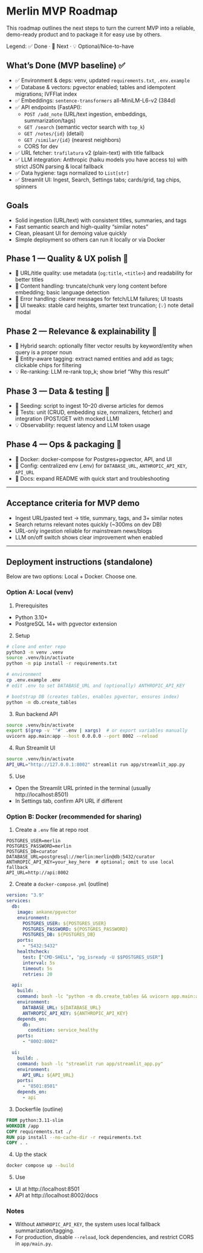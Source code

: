 # Merlin MVP Roadmap

This roadmap outlines the next steps to turn the current MVP into a reliable, demo-ready product and to package it for easy use by others.

Legend: ✅ Done · 🚧 Next · 💡 Optional/Nice-to-have

## What’s Done (MVP baseline) ✅
- ✅ Environment & deps: venv, updated `requirements.txt`, `.env.example`
- ✅ Database & vectors: pgvector enabled; tables and idempotent migrations; IVFFlat index
- ✅ Embeddings: `sentence-transformers` all-MiniLM-L6-v2 (384d)
- ✅ API endpoints (FastAPI):
  - `POST /add_note` (URL/text ingestion, embeddings, summarization/tags)
  - `GET /search` (semantic vector search with `top_k`)
  - `GET /notes/{id}` (detail)
  - `GET /similar/{id}` (nearest neighbors)
  - CORS for dev
- ✅ URL fetcher: `trafilatura` v2 (plain-text) with title fallback
- ✅ LLM integration: Anthropic (haiku models you have access to) with strict JSON parsing & local fallback
- ✅ Data hygiene: tags normalized to `List[str]`
- ✅ Streamlit UI: Ingest, Search, Settings tabs; cards/grid, tag chips, spinners

## Goals
- Solid ingestion (URL/text) with consistent titles, summaries, and tags
- Fast semantic search and high-quality “similar notes”
- Clean, pleasant UI for demoing value quickly
- Simple deployment so others can run it locally or via Docker

## Phase 1 — Quality & UX polish 🚧
- 🚧 URL/title quality: use metadata (`og:title`, `<title>`) and readability for better titles
- 🚧 Content handling: truncate/chunk very long content before embedding; basic language detection
- 🚧 Error handling: clearer messages for fetch/LLM failures; UI toasts
- 🚧 UI tweaks: stable card heights, smarter text truncation; (💡) note detail modal

## Phase 2 — Relevance & explainability 🚧
- 🚧 Hybrid search: optionally filter vector results by keyword/entity when query is a proper noun
- 🚧 Entity-aware tagging: extract named entities and add as tags; clickable chips for filtering
- 💡 Re-ranking: LLM re-rank top_k; show brief “Why this result”

## Phase 3 — Data & testing 🚧
- 🚧 Seeding: script to ingest 10–20 diverse articles for demos
- 🚧 Tests: unit (CRUD, embedding size, normalizers, fetcher) and integration (POST/GET with mocked LLM)
- 💡 Observability: request latency and LLM token usage

## Phase 4 — Ops & packaging 🚧
- 🚧 Docker: docker-compose for Postgres+pgvector, API, and UI
- 🚧 Config: centralized env (.env) for `DATABASE_URL`, `ANTHROPIC_API_KEY`, `API_URL`
- 🚧 Docs: expand README with quick start and troubleshooting

---

## Acceptance criteria for MVP demo
- Ingest URL/pasted text → title, summary, tags, and 3+ similar notes
- Search returns relevant notes quickly (~300ms on dev DB)
- URL-only ingestion reliable for mainstream news/blogs
- LLM on/off switch shows clear improvement when enabled

---

## Deployment instructions (standalone)

Below are two options: Local + Docker. Choose one.

### Option A: Local (venv)
1) Prerequisites
- Python 3.10+
- PostgreSQL 14+ with pgvector extension

2) Setup
```bash
# clone and enter repo
python3 -m venv .venv
source .venv/bin/activate
python -m pip install -r requirements.txt

# environment
cp .env.example .env
# edit .env to set DATABASE_URL and (optionally) ANTHROPIC_API_KEY

# bootstrap DB (creates tables, enables pgvector, ensures index)
python -m db.create_tables
```

3) Run backend API
```bash
source .venv/bin/activate
export $(grep -v '^#' .env | xargs)  # or export variables manually
uvicorn app.main:app --host 0.0.0.0 --port 8002 --reload
```

4) Run Streamlit UI
```bash
source .venv/bin/activate
API_URL="http://127.0.0.1:8002" streamlit run app/streamlit_app.py
```

5) Use
- Open the Streamlit URL printed in the terminal (usually http://localhost:8501)
- In Settings tab, confirm API URL if different

### Option B: Docker (recommended for sharing)
1) Create a `.env` file at repo root
```env
POSTGRES_USER=merlin
POSTGRES_PASSWORD=merlin
POSTGRES_DB=curator
DATABASE_URL=postgresql://merlin:merlin@db:5432/curator
ANTHROPIC_API_KEY=your_key_here  # optional; omit to use local fallback
API_URL=http://api:8002
```

2) Create a `docker-compose.yml` (outline)
```yaml
version: "3.9"
services:
  db:
    image: ankane/pgvector
    environment:
      POSTGRES_USER: ${POSTGRES_USER}
      POSTGRES_PASSWORD: ${POSTGRES_PASSWORD}
      POSTGRES_DB: ${POSTGRES_DB}
    ports:
      - "5432:5432"
    healthcheck:
      test: ["CMD-SHELL", "pg_isready -U $$POSTGRES_USER"]
      interval: 5s
      timeout: 5s
      retries: 20

  api:
    build: .
    command: bash -lc "python -m db.create_tables && uvicorn app.main:app --host 0.0.0.0 --port 8002"
    environment:
      DATABASE_URL: ${DATABASE_URL}
      ANTHROPIC_API_KEY: ${ANTHROPIC_API_KEY}
    depends_on:
      db:
        condition: service_healthy
    ports:
      - "8002:8002"

  ui:
    build: .
    command: bash -lc "streamlit run app/streamlit_app.py"
    environment:
      API_URL: ${API_URL}
    ports:
      - "8501:8501"
    depends_on:
      - api
```

3) Dockerfile (outline)
```dockerfile
FROM python:3.11-slim
WORKDIR /app
COPY requirements.txt ./
RUN pip install --no-cache-dir -r requirements.txt
COPY . .
```

4) Up the stack
```bash
docker compose up --build
```

5) Use
- UI at http://localhost:8501
- API at http://localhost:8002/docs

### Notes
- Without `ANTHROPIC_API_KEY`, the system uses local fallback summarization/tagging.
- For production, disable `--reload`, lock dependencies, and restrict CORS in `app/main.py`.
